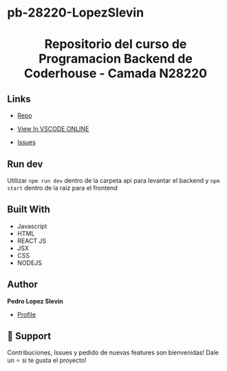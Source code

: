# pb-28220-LopezSlevin


<h1 align="center">Repositorio del curso de Programacion Backend de Coderhouse - Camada N28220</h1>

## Links

- [Repo]( https://github.com/pedroslev/pb-28220 "<project-name> Repo")

- [View In VSCODE ONLINE]( https://github1s.com/pedroslev/pb-28220 "<project-name> View In VSCODE ONLINE")

- [Issues](https://github.com/pedroslev/pb-28220/issues "Issues Page")

## Run dev

Utilizar `npm run dev` dentro de la carpeta api para levantar el backend y `npm start` dentro de la raiz para el frontend


## Built With

- Javascript
- HTML
- REACT JS
- JSX
- CSS
- NODEJS

## Author

**Pedro Lopez Slevin**

- [Profile](https://github.com/pedroslev "Pedro Lopez Slevin")

## 🤝 Support

Contribuciones, Issues y pedido de nuevas features son bienvenidas!
Dale un ⭐ si te gusta el proyecto!

